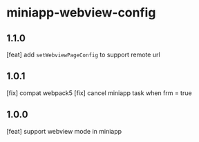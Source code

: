 # miniapp-webview-config

## 1.1.0

[feat] add `setWebviewPageConfig` to support remote url

## 1.0.1

[fix] compat webpack5
[fix] cancel miniapp task when frm = true

## 1.0.0

[feat] support webview mode in miniapp
